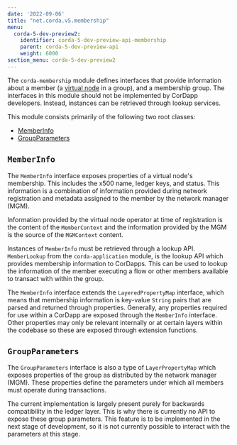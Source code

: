```yaml
---
date: '2022-09-06'
title: "net.corda.v5.membership"
menu:
  corda-5-dev-preview2:
    identifier: corda-5-dev-preview-api-membership
    parent: corda-5-dev-preview-api
    weight: 6000
section_menu: corda-5-dev-preview2
---
```


The `corda-membership` module defines interfaces that provide information about a member (a [virtual node](../introduction/key-concepts.html#virtual-nodes) in a group), and a membership group. The interfaces in this module should not be implemented by CorDapp developers. Instead, instances can be retrieved through lookup services.

This module consists primarily of the following two root classes:
* [MemberInfo](#memberinfo)
* [GroupParameters](#groupparameters)

## `MemberInfo`
The `MemberInfo` interface exposes properties of a virtual node's membership. This includes the x500 name, ledger keys, and status. This information is a combination of information provided during network registration and metadata assigned to the member by the network manager (MGM).

Information provided by the virtual node operator at time of registration is the content of the `MemberContext` and the information provided by the MGM is the source of the `MGMContext` content.

Instances of `MemberInfo` must be retrieved through a lookup API. `MemberLookup` from the `corda-application` module, is the lookup API which provides membership information to CorDapps. This can be used to lookup the information of the member executing a flow or other members available to transact with within the group.

The `MemberInfo` interface extends the `LayeredPropertyMap` interface, which means that membership information is key-value `String` pairs that are parsed and returned through properties. Generally, any properties required for use within a CorDapp are exposed through the `MemberInfo` interface. Other properties may only be relevant internally or at certain layers within the codebase so these are exposed through extension functions.


## `GroupParameters`

The `GroupParameters` interface is also a type of `LayerPropertyMap` which exposes properties of the group as distributed by the network manager (MGM). These properties define the parameters under which all members must operate during transactions.

The current implementation is largely present purely for backwards compatibility in the ledger layer. This is why there is currently no API to expose these group parameters. This feature is to be implemented in the next stage of development, so it is not currently possible to interact with the parameters at this stage.
